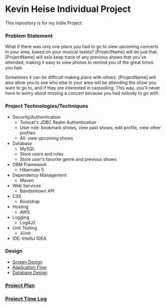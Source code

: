 # Kevin Heise Individual Project

This repository is for my Indie Project.

### Problem Statement

What if there was only one place you had to go to view upcoming concerts in your area, based on your musical tastes? [ProjectName] will do just that. [ProjectName] will aslo keep track of any previous shows that you've attended, making it easy to view photos to remind you of the great times you had.

Sometimes it can be difficult making plans with others. [ProjectName] will also allow you to see who else in your area will be attending the show you want to go to, and if they are interested in carpooling. This way, you'll never have to worry about missing a concert because you had nobody to go with. 

### Project Technologies/Techniques

* Security/Authentication
  * Tomcat's JDBC Realm Authentication
  * User role: bookmark shows, view past shows, edit profile, view other profiles
  * All: view upcoming shows
* Database
  * MySQL
  * Store users and roles
  * Store user's favorite genre and previous shows
* ORM Framework
  * Hibernate 5
* Dependency Management
  * Maven
* Web Services
  * Bandsintown API
* CSS
  * Bootstrap
* Hosting
  * AWS
* Logging
  * Log4J2
* Unit Testing
  * JUnit
* IDE: IntelliJ IDEA

### Design

* [Screen Design](DesignDocuments/ScreenDesign.md)
* [Application Flow](DesignDocuments/ApplicationFlow.md)
* [Database Design](DesignDocuments/ConcertFinderDatabase.png)

### [Project Plan](ProjectPlan.md)

### [Project Time Log](TimeLog.md)